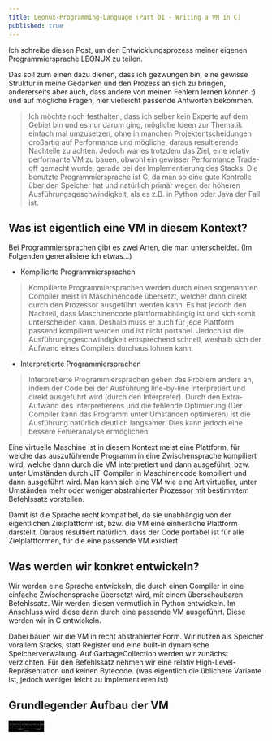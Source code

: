 ```yaml
---
title: Leonux-Programming-Language (Part 01 - Writing a VM in C)
published: true
---
```


Ich schreibe diesen Post, um den Entwicklungsprozess  meiner eigenen Programmiersprache LEONUX zu teilen.

Das soll zum einen dazu dienen, dass ich gezwungen bin, eine gewisse Struktur in meine Gedanken und den Prozess
an sich zu bringen, andererseits aber auch, dass andere von meinen Fehlern lernen können :) und auf mögliche Fragen,
hier vielleicht passende Antworten bekommen.

> Ich möchte noch festhalten, dass ich selber kein Experte auf dem Gebiet bin und es nur darum ging, mögliche Ideen zur Thematik
einfach mal umzusetzen, ohne in manchen Projektentscheidungen großartig auf Performance und mögliche, daraus resultierende 
Nachteile zu achten. Jedoch war es trotzdem das Ziel, eine relativ performante VM zu bauen, obwohl ein gewisser Performance 
Trade-off gemacht wurde, gerade bei der Implementierung des Stacks. Die benutzte Programmiersprache ist C, da man so eine gute
Kontrolle über den Speicher hat und natürlich primär wegen der höheren Ausführungsgeschwindigkeit, als es z.B. in Python oder Java
der Fall ist.

## Was ist eigentlich eine VM in diesem Kontext?

Bei Programmiersprachen gibt es zwei Arten, die man unterscheidet. (Im Folgenden generalisiere ich etwas...)

- Kompilierte Programmiersprachen

> Kompilierte Programmiersprachen werden durch einen sogenannten Compiler meist in Maschinencode übersetzt, welcher dann direkt
durch den Prozessor ausgeführt werden kann. Es hat jedoch den Nachteil, dass Maschinencode plattformabhängig ist und sich somit
unterscheiden kann. Deshalb muss er auch für jede Plattform passend kompiliert werden und ist nicht portabel.
Jedoch ist die Ausführungsgeschwindigkeit entsprechend schnell, weshalb sich der Aufwand eines Compilers durchaus lohnen kann.

- Interpretierte Programmiersprachen

> Interpretierte Programmiersprachen gehen das Problem anders an, indem der Code bei der Ausführung line-by-line interpretiert
und direkt ausgeführt wird (durch den Interpreter). Durch den Extra-Aufwand des Interpretierens und die fehlende Optimierung
(Der Compiler kann das Programm unter Umständen optimieren) ist die Ausführung natürlich deutlich langsamer. Dies kann jedoch
eine bessere Fehleranalyse ermöglichen.

Eine virtuelle Maschine ist in diesem Kontext meist eine Plattform, für welche das auszuführende Programm in eine Zwischensprache
kompiliert wird, welche dann durch die VM interpretiert und dann ausgeführt, bzw. unter Umständen durch JIT-Compiler in 
Maschinencode kompiliert und dann ausgeführt wird.
Man kann sich eine VM wie eine Art virtueller, unter Umständen mehr oder weniger abstrahierter Prozessor mit bestimmtem
Befehlssatz vorstellen.

Damit ist die Sprache recht kompatibel, da sie unabhängig von der eigentlichen Zielplattform ist, bzw. die VM eine einheitliche
Plattform darstellt. Daraus resultiert natürlich, dass der Code portabel ist für alle Zielplattformen, für die eine passende VM
existiert.

## Was werden wir konkret entwickeln?

Wir werden eine Sprache entwickeln, die durch einen Compiler in eine einfache Zwischensprache übersetzt wird, mit einem
überschaubaren Befehlssatz. Wir werden diesen vermutlich in Python entwickeln.
Im Anschluss wird diese dann durch eine passende VM ausgeführt. Diese werden wir in C entwickeln.

Dabei bauen wir die VM in recht abstrahierter Form. Wir nutzen als Speicher vorallem Stacks, statt Register und 
eine built-in dynamische Speicherverwaltung. Auf GarbageCollection werden wir zunächst verzichten.
Für den Befehlssatz nehmen wir eine relativ High-Level-Repräsentation und keinen Bytecode.
(was eigentlich die üblichere Variante ist, jedoch weniger leicht zu implementieren ist)


## Grundlegender Aufbau der VM

<img src="https://github.com/LordBlacky/lordblacky.github.io/blob/master/_posts/LEONUX-VM-STRUCTURE.png" width="70">
